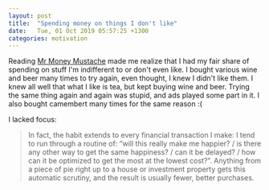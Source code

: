 ```yaml
---
layout: post
title:  "Spending money on things I don't like"
date:   Tue, 01 Oct 2019 05:57:25 +1300
categories: motivation
---
```


Reading [Mr Money
Mustache](https://www.mrmoneymustache.com/2013/03/19/a-lifetime-of-riches-is-it-as-simple-as-a-few-habits/)
made me realize that I had my fair share of spending on stuff I'm indifferent to
or don't even like. I bought various wine and beer many times to try again, even
thought, I knew I didn't like them. I knew all well that what I like is tea, but
kept buying wine and beer. Trying the same thing again and again was stupid, and
ads played some part in it. I also bought camembert many times for the same
reason :(

I lacked focus:
> In fact, the habit extends to every financial transaction I make: I tend to run
> through a routine of: “will this really make me happier? / is there any other
> way to get the same happiness? / can it be delayed? / how can it be optimized to
> get the most at the lowest cost?”.  Anything from a piece of pie right up to a
> house or investment property gets this automatic scrutiny, and the result is
> usually fewer, better purchases.
